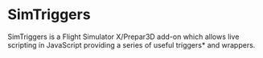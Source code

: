 # SimTriggers
SimTriggers is a Flight Simulator X/Prepar3D add-on which allows live scripting in JavaScript providing a series of useful triggers* and wrappers.